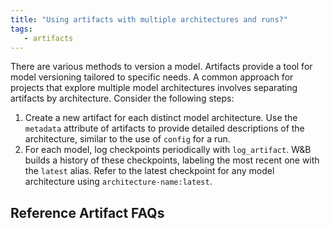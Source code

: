 ```yaml
---
title: "Using artifacts with multiple architectures and runs?"
tags:
   - artifacts
---
```

There are various methods to version a model. Artifacts provide a tool for model versioning tailored to specific needs. A common approach for projects that explore multiple model architectures involves separating artifacts by architecture. Consider the following steps:

1. Create a new artifact for each distinct model architecture. Use the `metadata` attribute of artifacts to provide detailed descriptions of the architecture, similar to the use of `config` for a run.
2. For each model, log checkpoints periodically with `log_artifact`. W&B builds a history of these checkpoints, labeling the most recent one with the `latest` alias. Refer to the latest checkpoint for any model architecture using `architecture-name:latest`.

## Reference Artifact FAQs